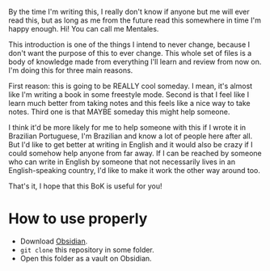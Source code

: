 By the time I'm writing this, I really don't know if anyone but me will ever read this, but as long as me from the future read this somewhere in time I'm happy enough. Hi! You can call me Mentales.

This introduction is one of the things I intend to never change, because I don't want the purpose of this to ever change. This whole set of files is a body of knowledge made from everything I'll learn and review from now on. I'm doing this for three main reasons.

First reason: this is going to be REALLY cool someday. I mean, it's almost like I'm writing a book in some freestyle mode. Second is that I feel like I learn much better from taking notes and this feels like a nice way to take notes. Third one is that MAYBE someday this might help someone.

I think it'd be more likely for me to help someone with this if I wrote it in Brazilian Portuguese, I'm Brazilian and know a lot of people here after all. But I'd like to get better at writing in English and it would also be crazy if I could somehow help anyone from far away. If I can be reached by someone who can write in English by someone that not necessarily lives in an English-speaking country, I'd like to make it work the other way around too.

That's it, I hope that this BoK is useful for you!

# How to use properly

- Download [Obsidian](https://obsidian.md/).
- `git clone` this repository in some folder.
- Open this folder as a vault on Obsidian.
